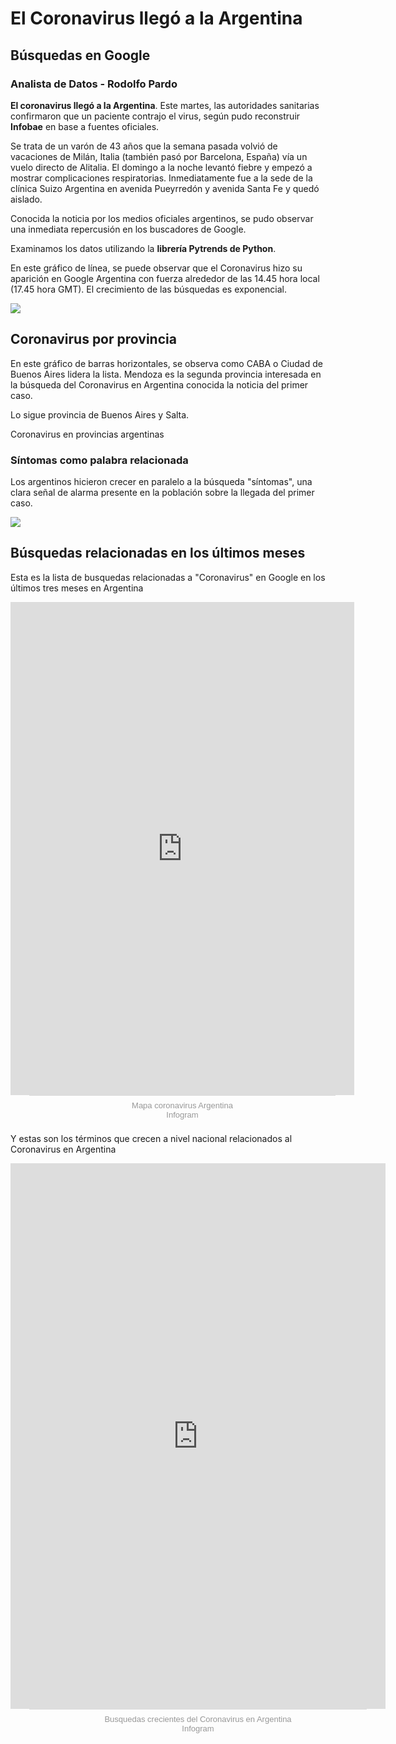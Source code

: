 # El Coronavirus llegó a la Argentina
## Búsquedas en Google
### Analista de Datos - Rodolfo Pardo

**El coronavirus llegó a la Argentina**. Este martes, las autoridades sanitarias confirmaron que un paciente contrajo el virus, según pudo reconstruir **Infobae** en base a fuentes oficiales.

Se trata de un varón de 43 años que la semana pasada volvió de vacaciones de Milán, Italia (también pasó por Barcelona, España) vía un vuelo directo de Alitalia. El domingo a la noche levantó fiebre y empezó a mostrar complicaciones respiratorias. Inmediatamente fue a la sede de la clínica Suizo Argentina en avenida Pueyrredón y avenida Santa Fe y quedó aislado.

Conocida la noticia por los medios oficiales argentinos, se pudo observar una inmediata repercusión en los buscadores de Google. 

Examinamos los datos utilizando la **librería Pytrends de Python**. 

En este gráfico de línea, se puede observar que el Coronavirus hizo su aparición en Google Argentina con fuerza alrededor de las 14.45 hora local (17.45 hora GMT). El crecimiento de las búsquedas es exponencial. 

![](https://www.datocms-assets.com/21842/1583267223-descarga-18.png)

## Coronavirus por provincia 

En este gráfico de barras horizontales, se observa como CABA o Ciudad de Buenos Aires lidera la lista. Mendoza es la segunda provincia interesada en la búsqueda del Coronavirus en Argentina conocida la noticia del primer caso. 

Lo sigue provincia de Buenos Aires y Salta. 

Coronavirus en provincias argentinas[](https://www.datocms-assets.com/21842/1583267666-descarga-20.png)

### Síntomas como palabra relacionada 

Los argentinos hicieron crecer en paralelo a la búsqueda "síntomas", una clara señal de alarma presente en la población sobre la llegada del primer caso.

![](https://www.datocms-assets.com/21842/1583267866-descarga-21.png)


## Búsquedas relacionadas en los últimos meses 

Esta es la lista de busquedas relacionadas a "Coronavirus" en Google en los últimos tres meses en Argentina

<iframe src="https://e.infogram.com/8bfdb806-497e-4966-8784-00bc8d401258?src=embed" title="Mapa coronavirus Argentina" width="550" height="789" scrolling="no" frameborder="0" style="border:none;" allowfullscreen="allowfullscreen"></iframe><div style="padding:8px 0;font-family:Arial!important;font-size:13px!important;line-height:15px!important;text-align:center;border-top:1px solid #dadada;margin:0 30px;width: 490px"><a href="https://infogram.com/8bfdb806-497e-4966-8784-00bc8d401258" style="color:#989898!important;text-decoration:none!important;" target="_blank">Mapa coronavirus Argentina</a><br><a href="https://infogram.com" style="color:#989898!important;text-decoration:none!important;" target="_blank" rel="nofollow">Infogram</a></div>

Y estas son los términos que crecen a nivel nacional relacionados al Coronavirus en Argentina 

<iframe src="https://e.infogram.com/168dd2d5-a8b8-4301-9a2a-0f2eea91b209?src=embed" title="Busquedas crecientes del Coronavirus en Argentina" width="600" height="873" scrolling="no" frameborder="0" style="border:none;" allowfullscreen="allowfullscreen"></iframe><div style="padding:8px 0;font-family:Arial!important;font-size:13px!important;line-height:15px!important;text-align:center;border-top:1px solid #dadada;margin:0 30px;width: 540px"><a href="https://infogram.com/168dd2d5-a8b8-4301-9a2a-0f2eea91b209" style="color:#989898!important;text-decoration:none!important;" target="_blank">Busquedas crecientes del Coronavirus en Argentina</a><br><a href="https://infogram.com" style="color:#989898!important;text-decoration:none!important;" target="_blank" rel="nofollow">Infogram</a></div>
